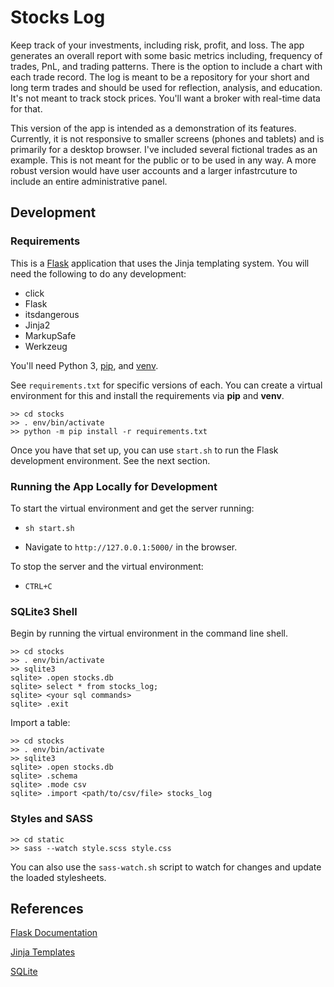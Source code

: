 # Stocks Log

Keep track of your investments, including risk, profit, and loss. The app generates an overall report with some basic metrics including, frequency of trades, PnL, and trading patterns. There is the option to include a chart with each trade record. The log is meant to be a repository for your short and long term trades and should be used for reflection, analysis, and education. It's not meant to track stock prices. You'll want a broker with real-time data for that.

This version of the app is intended as a demonstration of its features. Currently, it is not responsive to smaller screens (phones and tablets) and is primarily for a desktop browser. I've included several fictional trades as an example. This is not meant for the public or to be used in any way. A more robust version would have user accounts and a larger infastrcuture to include an entire administrative panel.

## Development

### Requirements
This is a [Flask](https://flask.palletsprojects.com/en/2.0.x/) application that uses the Jinja templating system. You will need the following to do any development:

* click
* Flask
* itsdangerous
* Jinja2
* MarkupSafe
* Werkzeug

You'll need Python 3, [pip](https://pypi.org/project/pip/), and [venv](https://docs.python.org/3/library/venv.html).

See `requirements.txt` for specific versions of each. You can create a virtual environment for this and install the requirements via **pip** and **venv**. 

```
>> cd stocks
>> . env/bin/activate
>> python -m pip install -r requirements.txt
```

Once you have that set up, you can use `start.sh` to run the Flask development  environment. See the next section.

### Running the App Locally for Development
To start the virtual environment and get the server running:

* `sh start.sh`

* Navigate to `http://127.0.0.1:5000/` in the browser.

To stop the server and the virtual environment:

* `CTRL+C`

### SQLite3 Shell
Begin by running the virtual environment in the command line shell.

```
>> cd stocks
>> . env/bin/activate
>> sqlite3
sqlite> .open stocks.db
sqlite> select * from stocks_log;
sqlite> <your sql commands>
sqlite> .exit
```

Import a table:

```
>> cd stocks
>> . env/bin/activate
>> sqlite3
sqlite> .open stocks.db
sqlite> .schema
sqlite> .mode csv
sqlite> .import <path/to/csv/file> stocks_log
```

### Styles and SASS
```
>> cd static
>> sass --watch style.scss style.css
```

You can also use the `sass-watch.sh` script to watch for changes and update the loaded stylesheets.

## References

[Flask Documentation](https://flask.palletsprojects.com/en/2.0.x/)

[Jinja Templates](https://jinja.palletsprojects.com/en/3.0.x/templates/)

[SQLite](https://flask.palletsprojects.com/en/2.0.x/patterns/sqlite3/)
